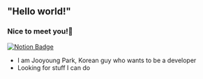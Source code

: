 ## "Hello world!"
### Nice to meet you!👋
  [![Notion Badge](https://img.shields.io/badge/Blog-ffffff?style=flat-square&logo=Notion&logoColor=black&link=https://www.notion.so/Geon-Lee-0a2ead807ec24791b5f75a5d0974fca8)]( https://legend-weight-dcc.notion.site/8d7eec8328ec4d8d9c26d61865cbac98?v=31b5a20eceea47d280c79a08bade2b22)
- I am Jooyoung Park, Korean guy who wants to be a developer
- Looking for stuff I can do
 
